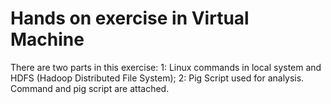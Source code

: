 # Hands on exercise in Virtual Machine
There are two parts in this exercise: 
1: Linux commands in local system and HDFS (Hadoop Distributed File System); 
2: Pig Script used for analysis.
Command and pig script are attached.
